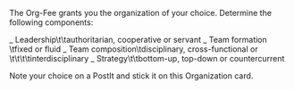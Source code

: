 The Org-Fee grants you the organization of your choice. Determine the following components:

_ Leadership\t\tauthoritarian, cooperative or servant
_ Team formation \tfixed or fluid
_ Team composition\tdisciplinary, cross-functional or
\t\t\t\tinterdisciplinary
_ Strategy\t\tbottom-up, top-down or countercurrent

Note your choice on a PostIt and stick it on this Organization card.
